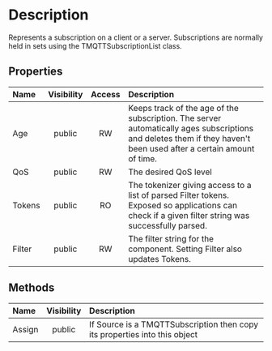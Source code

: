 # Description

Represents a subscription on a client or a server. Subscriptions are normally held in sets using the TMQTTSubscriptionList class.

## Properties

Name | Visibility | Access | Description
:--- | :---: | :---: | :---
Age | public | RW | Keeps track of the age of the subscription. The server automatically ages subscriptions and deletes them if they haven't been used after a certain amount of time.
QoS | public | RW | The desired QoS level
Tokens | public | RO | The tokenizer giving access to a list of parsed Filter tokens. Exposed so applications can check if a given filter string was successfully parsed.
Filter | public | RW | The filter string for the component. Setting Filter also updates Tokens.


## Methods

Name | Visibility | Description
:--- | :---: | :---
Assign | public | If Source is a TMQTTSubscription then copy its properties into this object


